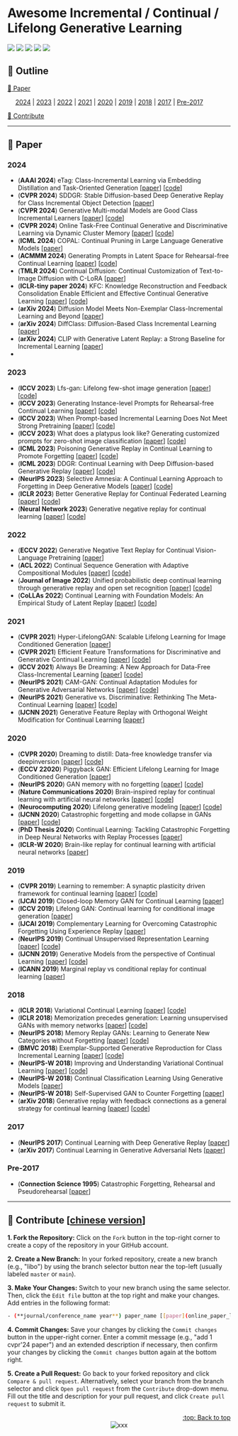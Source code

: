 # Awesome Incremental / Continual / Lifelong Generative Learning
[![](https://awesome.re/badge.svg)](#awesome-incremental--continual--lifelong-generative-learning)
[![](https://img.shields.io/badge/Made%20with-Markdown-1f425f.svg)](#pushpin-outline)
[![](https://img.shields.io/badge/Issues-Open-1f425f.svg)](https://github.com/libo-huang/Awesome-Incremental-Generative-Learning/issues)
[![](https://img.shields.io/badge/Contributions-Welcome-1f425f)](#clap-contribute-chinese-version)
[![](https://img.shields.io/static/v1?label=%E2%AD%90&message=If%20Useful&style=flat&color=C7A5C0)](https://github.com/libo-huang/Awesome-Incremental-Generative-Learning)



## :pushpin: Outline
[:closed_book: Paper](#closed_book-paper)

&emsp; [2024](#2024) | [2023](#2023) | [2022](#2022) | [2021](#2021) | [2020](#2020) | [2019](#2019) | [2018](#2018) | [2017](#2017) | [Pre-2017](#pre-2017) 

[:clap: Contribute](#clap-contribute-chinese-version)

---






## :closed_book: Paper
### 2024
- (**AAAI 2024**) eTag: Class-Incremental Learning via Embedding Distillation and Task-Oriented Generation [[paper](https://ojs.aaai.org/index.php/AAAI/article/view/29153)] [[code](https://github.com/libo-huang/eTag)] 
- (**CVPR 2024**) SDDGR: Stable Diffusion-based Deep Generative Replay for Class Incremental Object Detection [[paper](https://openaccess.thecvf.com/content/CVPR2024/html/Kim_SDDGR_Stable_Diffusion-based_Deep_Generative_Replay_for_Class_Incremental_Object_CVPR_2024_paper.html)]
- (**CVPR 2024**) Generative Multi-modal Models are Good Class Incremental Learners [[paper](https://openaccess.thecvf.com/content/CVPR2024/html/Cao_Generative_Multi-modal_Models_are_Good_Class_Incremental_Learners_CVPR_2024_paper.html)] [[code](https://github.com/DoubleClass/GMM)]
- (**CVPR 2024**) Online Task-Free Continual Generative and Discriminative Learning via Dynamic Cluster Memory [[paper](https://openaccess.thecvf.com/content/CVPR2024/html/Ye_Online_Task-Free_Continual_Generative_and_Discriminative_Learning_via_Dynamic_Cluster_CVPR_2024_paper.html)] [[code](https://github.com/dtuzi123/DCM)]
- (**ICML 2024**) COPAL: Continual Pruning in Large Language Generative Models [[paper](https://openreview.net/forum?id=Lt8Lk7IQ5b)]
- (**ACMMM 2024**) Generating Prompts in Latent Space for Rehearsal-free Continual Learning [[paper](https://openreview.net/pdf?id=6HT4jUkSRg)] [[code](https://openreview.net/forum?id=6HT4jUkSRg)]
- (**TMLR 2024**) Continual Diffusion: Continual Customization of Text-to-Image Diffusion with C-LoRA [[paper](https://openreview.net/forum?id=TZdEgwZ6f3)]
- (**ICLR-tiny paper 2024**) KFC: Knowledge Reconstruction and Feedback Consolidation Enable Efficient and Effective Continual Generative Learning [[paper](https://openreview.net/pdf?id=pVTcR8ig3R)] [[code](https://github.com/libo-huang/KFC)]
- 	(**arXiv 2024**) Diffusion Model Meets Non-Exemplar Class-Incremental Learning and Beyond [[paper](https://arxiv.org/pdf/2408.02983)]
- 	(**arXiv 2024**) DiffClass: Diffusion-Based Class Incremental Learning [[paper](https://arxiv.org/pdf/2403.05016)]
- 	(**arXiv 2024**) CLIP with Generative Latent Replay: a Strong Baseline for Incremental Learning [[paper](https://arxiv.org/abs/2407.15793)]
- 	


### 2023
- (**ICCV 2023**) Lfs-gan: Lifelong few-shot image generation [[paper](https://openaccess.thecvf.com/content/ICCV2023/html/Seo_LFS-GAN_Lifelong_Few-Shot_Image_Generation_ICCV_2023_paper.html)] [[code](https://github.com/KHU-AGI/LFS-GAN)]
- (**ICCV 2023**) Generating Instance-level Prompts for Rehearsal-free Continual Learning [[paper](https://openaccess.thecvf.com/content/ICCV2023/html/Jung_Generating_Instance-level_Prompts_for_Rehearsal-free_Continual_Learning_ICCV_2023_paper.html)] [[code](https://github.com/naver-ai/dap-cl)]
- (**ICCV 2023**) When Prompt-based Incremental Learning Does Not Meet Strong Pretraining [[paper](https://openaccess.thecvf.com/content/ICCV2023/html/Tang_When_Prompt-based_Incremental_Learning_Does_Not_Meet_Strong_Pretraining_ICCV_2023_paper.html)] [[code](https://github.com/TOM-tym/APG)]
- (**ICCV 2023**) What does a platypus look like? Generating customized prompts for zero-shot image classification [[paper](https://openaccess.thecvf.com/content/ICCV2023/html/Pratt_What_Does_a_Platypus_Look_Like_Generating_Customized_Prompts_for_ICCV_2023_paper.html)] [[code](https://github.com/sarahpratt/CuPL)]
- (**ICML 2023**) Poisoning Generative Replay in Continual Learning to Promote Forgetting [[paper](https://proceedings.mlr.press/v202/kang23c.html)] [[code](https://www.dropbox.com/scl/fo/ae954h8tsjd6z138x7yf5/ACVvowDAq4C9cjJgUXuNJKw?rlkey=nhqo08bd7tzoxd0g6w2y5oijc&e=1&st=an4xuj5w&dl=0)]
- (**ICML 2023**) DDGR: Continual Learning with Deep Diffusion-based Generative Replay [[paper](https://proceedings.mlr.press/v202/gao23e)] [[code](https://github.com/xiaocangshengGR/DDGR)]
- (**NeurIPS 2023**) Selective Amnesia: A Continual Learning Approach to Forgetting in Deep Generative Models [[paper](https://proceedings.neurips.cc/paper_files/paper/2023/hash/376276a95781fa17c177b1ccdd0a03ac-Abstract-Conference.html)] [[code](https://github.com/clear-nus/selective-amnesia)]
- (**ICLR 2023**) Better Generative Replay for Continual Federated Learning [[paper](https://openreview.net/forum?id=cRxYWKiTan)] [[code](https://github.com/daiqing98/FedCIL)]
- (**Neural Network 2023**) Generative negative replay for continual learning [[paper](https://www.sciencedirect.com/science/article/pii/S0893608023001235)] [[code](https://openreview.net/forum?id=MWQCPYSJRN)]


### 2022
- (**ECCV 2022**) Generative Negative Text Replay for Continual Vision-Language Pretraining [[paper](https://www.ecva.net/papers/eccv_2022/papers_ECCV/papers/136960022.pdf)]
- (**ACL 2022**) Continual Sequence Generation with Adaptive Compositional Modules [[paper](https://aclanthology.org/2022.acl-long.255/)] [[code](https://github.com/SALT-NLP/Adaptive-Compositional-Modules)]
- (**Journal of Image 2022**) Unified probabilistic deep continual learning through generative replay and open set recognition [[paper](https://d1wqtxts1xzle7.cloudfront.net/92524318/pdf-libre.pdf?1665928933=&response-content-disposition=inline%3B+filename%3DUnified_Probabilistic_Deep_Continual_Lea.pdf&Expires=1722779706&Signature=LnvZgOp795QVK-4SzuUAwZLwdvIROMY~Mbzb3Q8e8cHOIwFitPMdh7wlO3fk2xY-tpu60g-KT3U3F-9oWy-X52xJ0~Dwrvet-pCZkoJffvwlfPO1rjsT1y~tpRj7O7CnU-hycrdmYo3rhg~IKHYIwUYEgYOvi1wTsj2Zl0iVMbGfJwigu3OMh0WvEgsXzHTAf9PUj~wqk8zYrUfrxjrY~SfUcqV2Z7SfAwGII8Fmixa2NiUzxRBku2CODulBNSr7hEjI52P-UIfJ3YJm42la-oS1pq9jfNZ4VUmHtO2E3V3T2UnDVv5RGjYSFyCkpyf4wHw5TWJW7atAUev1Q1pugQ__&Key-Pair-Id=APKAJLOHF5GGSLRBV4ZA)] [[code](https://github.com/MrtnMndt/OpenVAE_ContinualLearning)]
- (**CoLLAs 2022**) Continual Learning with Foundation Models: An Empirical Study of Latent Replay [[paper](https://proceedings.mlr.press/v199/ostapenko22a.html)] [[code](https://github.com/oleksost/latent_CL)]


### 2021
- (**CVPR 2021**) Hyper-LifelongGAN: Scalable Lifelong Learning for Image Conditioned Generation [[paper](https://openaccess.thecvf.com/content/CVPR2021/html/Zhai_Hyper-LifelongGAN_Scalable_Lifelong_Learning_for_Image_Conditioned_Generation_CVPR_2021_paper.html)]
- (**CVPR 2021**) Efficient Feature Transformations for Discriminative and Generative Continual Learning [[paper](https://openaccess.thecvf.com/content/CVPR2021/html/Verma_Efficient_Feature_Transformations_for_Discriminative_and_Generative_Continual_Learning_CVPR_2021_paper.html)] [[code](https://github.com/vkverma01/EFT)]
- (**ICCV 2021**) Always Be Dreaming: A New Approach for Data-Free Class-Incremental Learning [[paper](https://openaccess.thecvf.com/content/ICCV2021/html/Smith_Always_Be_Dreaming_A_New_Approach_for_Data-Free_Class-Incremental_Learning_ICCV_2021_paper.html)] [[code](https://github.com/GT-RIPL/AlwaysBeDreaming-DFCIL)]
- (**NeurIPS 2021**) CAM-GAN: Continual Adaptation Modules for Generative Adversarial Networks [[paper](https://proceedings.neurips.cc/paper/2021/hash/8073bd4ed0fe0c330290c58056a2cd5e-Abstract.html)] [[code](https://github.com/sakshivarshney/CAM-GAN)]
- (**NeurIPS 2021**) Generative vs. Discriminative: Rethinking The Meta-Continual Learning [[paper](https://papers.nips.cc/paper/2021/hash/b4e267d84075f66ebd967d95331fcc03-Abstract.html)] [[code](https://github.com/aminbana/GeMCL)]
- (**IJCNN 2021**) Generative Feature Replay with Orthogonal Weight Modification for Continual Learning [[paper](https://ieeexplore.ieee.org/abstract/document/9534437/)]

 
### 2020
- (**CVPR 2020**) Dreaming to distill: Data-free knowledge transfer via deepinversion [[paper](https://openaccess.thecvf.com/content_CVPR_2020/html/Yin_Dreaming_to_Distill_Data-Free_Knowledge_Transfer_via_DeepInversion_CVPR_2020_paper.html)] [[code](https://github.com/NVlabs/DeepInversion)]
- (**ECCV 22020**) Piggyback GAN: Efficient Lifelong Learning for Image Conditioned Generation [[paper](https://www.ecva.net/papers/eccv_2020/papers_ECCV/papers/123660392.pdf)]
- (**NeurIPS 2020**) GAN memory with no forgetting [[paper](https://papers.nips.cc/paper/2020/file/bf201d5407a6509fa536afc4b380577e-Paper.pdf)] [[code](https://github.com/MiaoyunZhao/GANmemory_LifelongLearning)]
- (**Nature Communications 2020**) Brain-inspired replay for continual learning with artificial neural networks [[paper](https://www.nature.com/articles/s41467-020-17866-2.pdf)] [[code](https://github.com/GMvandeVen/brain-inspired-replay)]
- (**Neurocomputing 2020**) Lifelong generative modeling [[paper](https://github.com/jramapuram/LifelongVAE)] [[code](https://www.sciencedirect.com/science/article/pii/S0925231220303623#bib0115)]
- (**IJCNN 2020**) Catastrophic forgetting and mode collapse in GANs [[paper](https://ieeexplore.ieee.org/abstract/document/9207181)] [[code](https://github.com/htt210/CatastrophicGANCode)]
- (**PhD Thesis 2020**) Continual Learning: Tackling Catastrophic Forgetting in Deep Neural Networks with Replay Processes [[paper](https://arxiv.org/pdf/2007.00487)]
- (**ICLR-W 2020**) Brain-like replay for continual learning with artificial neural networks [[paper](https://baicsworkshop.github.io/pdf/BAICS_8.pdf)]


### 2019
- (**CVPR 2019**) Learning to remember: A synaptic plasticity driven framework for continual learning [[paper](https://openaccess.thecvf.com/content_CVPR_2019/html/Ostapenko_Learning_to_Remember_A_Synaptic_Plasticity_Driven_Framework_for_Continual_CVPR_2019_paper.html)] [[code](https://github.com/SAP-archive/machine-learning-dgm)]
- (**IJCAI 2019**) Closed-loop Memory GAN for Continual Learning [[paper](https://www.ijcai.org/proceedings/2019/0462.pdf)]
- (**ICCV 2019**) Lifelong GAN: Continual learning for conditional image generation [[paper](https://openaccess.thecvf.com/content_ICCV_2019/html/Zhai_Lifelong_GAN_Continual_Learning_for_Conditional_Image_Generation_ICCV_2019_paper.html)]
- (**IJCAI 2019**) Complementary Learning for Overcoming Catastrophic Forgetting Using Experience Replay [[paper](https://www.ijcai.org/proceedings/2019/0463.pdf)]
- (**NeurIPS 2019**) Continual Unsupervised Representation Learning [[paper](https://proceedings.neurips.cc/paper/2019/hash/861578d797aeb0634f77aff3f488cca2-Abstract.html)] [[code](https://github.com/google-deepmind/deepmind-research/tree/master/curl)]
- (**IJCNN 2019**) Generative Models from the perspective of Continual Learning [[paper](https://ieeexplore.ieee.org/abstract/document/8851986/)] [[code](https://github.com/TLESORT/Generative_Continual_Learning)]
- (**ICANN 2019**) Marginal replay vs conditional replay for continual learning [[paper](https://arxiv.org/pdf/1810.12069)]


### 2018
- (**ICLR 2018**) Variational Continual Learning [[paper](https://openreview.net/pdf?id=BkQqq0gRb)] [[code](https://github.com/nvcuong/variational-continual-learning)]
- (**ICLR 2018**) Memorization precedes generation: Learning unsupervised GANs with memory networks [[paper](https://openreview.net/pdf?id=rkO3uTkAZ)] [[code](https://github.com/whyjay/memoryGAN)]
- (**NeurIPS 2018**) Memory Replay GANs: Learning to Generate New Categories without Forgetting [[paper](https://proceedings.neurips.cc/paper/2018/hash/a57e8915461b83adefb011530b711704-Abstract.html)] [[code](https://github.com/WuChenshen/MeRGAN)]
- (**BMVC 2018**) Exemplar-Supported Generative Reproduction for Class Incremental Learning [[paper](http://bmvc2018.org/contents/papers/0325.pdf)] [[code](https://github.com/TonyPod/ESGR)]
- (**NeurIPS-W 2018**) Improving and Understanding Variational Continual Learning [[paper](https://arxiv.org/pdf/1905.02099)] [[code](https://github.com/nvcuong/variational-continual-learning/tree/master/improved_ddm)]
- (**NeurIPS-W 2018**) Continual Classification Learning Using Generative Models [[paper](https://arodes.hes-so.ch/record/4159?ln=en&v=pdf)]
- (**NeurIPS-W 2018**) Self-Supervised GAN to Counter Forgetting [[paper](https://arxiv.org/pdf/1810.11598)]
- (**arXiv 2018**) Generative replay with feedback connections as a general strategy for continual learning [[paper](https://arxiv.org/abs/1809.10635)] [[code](https://github.com/GMvandeVen/continual-learning)]


### 2017
- (**NeurIPS 2017**) Continual Learning with Deep Generative Replay [[paper](https://proceedings.neurips.cc/paper/2017/hash/0efbe98067c6c73dba1250d2beaa81f9-Abstract.html)]
- (**arXiv 2017**) Continual Learning in Generative Adversarial Nets [[paper](https://arxiv.org/pdf/1705.08395)]


### Pre-2017
- (**Connection Science 1995**) Catastrophic Forgetting, Rehearsal and Pseudorehearsal [[paper](https://citeseerx.ist.psu.edu/document?repid=rep1&type=pdf&doi=5ac423a83b4321b43249224fcc528bb70e086826)]

---









## :clap: Contribute [[chinese version](http://t.csdnimg.cn/S1rvo)]
**1. Fork the Repository:** Click on the `Fork` button in the top-right corner to create a copy of the repository in your GitHub account.

**2. Create a New Branch:** In your forked repository, create a new branch (e.g., "libo") by using the branch selector button near the top-left (usually labeled `master` or `main`).

**3. Make Your Changes:** Switch to your new branch using the same selector. Then, click the `Edit file` button at the top right and make your changes. Add entries in the following format:
  ```bash
  - (**journal/conference_name year**) paper_name [[paper](online_paper_link)] [[code](online_code_link)]
  ```

**4. Commit Changes:** Save your changes by clicking the `Commit changes` button in the upper-right corner. Enter a commit message (e.g., "add 1 cvpr'24 paper") and an extended description if necessary, then confirm your changes by clicking the `Commit changes` button again at the bottom right.

**5. Create a Pull Request:** Go back to your forked repository and click `Compare & pull request`. Alternatively, select your branch from the branch selector and click `Open pull request` from the `Contribute` drop-down menu. Fill out the title and description for your pull request, and click `Create pull request` to submit it.


<div align="right">
  <a href="#awesome-incremental--continual--lifelong-generative-learning">:top: Back to top</a>
</div>
<div align="center">
  <img src="https://visitor-badge.laobi.icu/badge?page_id=libo-huang.Awesome-Incremental-Generative-Learning&left_color=green&right_color=red&format=true" alt="xxx">
</div>
